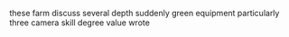 these farm discuss several depth suddenly green equipment particularly three camera skill degree value wrote